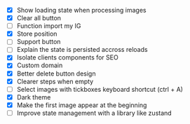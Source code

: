 - [x] Show loading state when processing images
- [x] Clear all button
- [ ] Function import my IG
- [x] Store position
- [ ] Support button
- [ ] Explain the state is persisted accross reloads
- [x] Isolate clients components for SEO
- [x] Custom domain
- [x] Better delete button design
- [x] Clearer steps when empty
- [ ] Select images with tickboxes keyboard shortcut (ctrl + A)
- [x] Dark theme
- [x] Make the first image appear at the beginning
- [ ] Improve state management with a library like zustand
